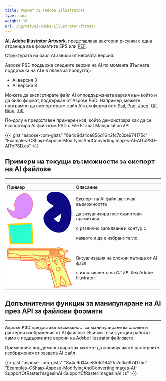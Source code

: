 ```yaml
---
title: Формат AI (Adobe Illustrator)
type: docs
weight: 10
url: /bg/net/ai-adobe-illustrator-format/
---
```


**AI, Adobe Illustrator Artwork**, представлява векторни рисунки с една страница във форматите EPS или [PDF](https://wiki.fileformat.com/view/pdf/).

Структурата на файл AI зависи от неговата версия.

Aspose.PSD поддържа следните версии на AI по момента (Пълната поддръжка на AI е в плана за продукта):

- AI версия 3
- AI версия 8

Можете да експортирате файл AI от поддържаната версия към който и да било формат, поддържан от Aspose.PSD. Например, можете програмно да експортирате файл AI към форматите [Psd](https://wiki.fileformat.com/image/psd/), [Png](https://wiki.fileformat.com/image/png/), [Jpeg](https://wiki.fileformat.com/image/jpeg/), [Gif](https://wiki.fileformat.com/image/gif/), [Bmp](https://wiki.fileformat.com/image/bmp/), [Tiff ](https://wiki.fileformat.com/image/tiff)

По-долу е предоставен примерен код, който демонстрира как да се експортира AI файл към PSD с File Format Manipulation API

{{< gist "aspose-com-gists" "8a4c9d34ce856d1642fc7c0ce974175c" "Examples-CSharp-Aspose-ModifyingAndConvertingImages-AI-AIToPSD-AIToPSD.cs" >}}

## **Примери на текущи възможности за експорт на AI файлове**
-----

|**Пример**|**Описание**|
| :- | :- |
|![todo:image_alt_text](ai-adobe-illustrator-format_1.png)|<p>Експорт на AI файл включва възможността</p><p>да визуализира постскриптови примитиви</p><p>с различно запълване и контур с</p><p>каквото и да е избрано тегло.</p>|
|![todo:image_alt_text](ai-adobe-illustrator-format_2.png)|<p>Визуализация на сложни пътища от AI файл</p><p>с използването на C# API без Adobe Illustrator</p>|

## **Допълнителни функции за манипулиране на AI през API за файлови формати**
-----
Aspose.PSD предоставя възможност за манипулиране на слоеве и растерни изображения от AI файлове. Всички тези функции работят само с поддържаните версии на Adobe Illustrator файловете.

Примерният код демонстрира как можете да манипулирате растерните изображения от раздела AI файл

{{< gist "aspose-com-gists" "8a4c9d34ce856d1642fc7c0ce974175c" "Examples-CSharp-Aspose-ModifyingAndConvertingImages-AI-SupportOfRasterImagesInAI-SupportOfRasterImagesInAI.cs" >}}

